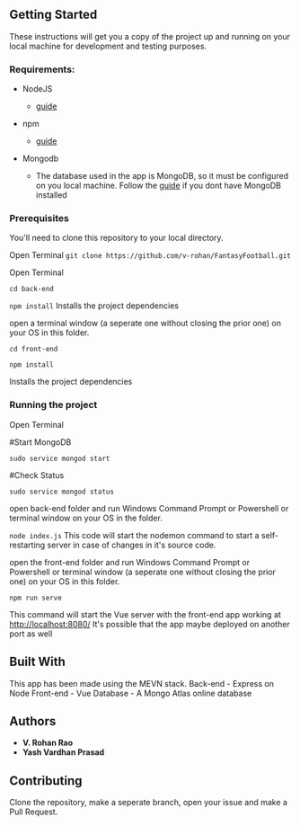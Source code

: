 ## Getting Started

These instructions will get you a copy of the project up and running on your local machine for development and testing purposes.

### Requirements:

* NodeJS
   - [guide](https://nodejs.org/en/download/)
 
* npm
   - [guide](https://docs.npmjs.com/cli/install)
 
* Mongodb
  - The database used in the app is MongoDB, so it must be configured on you local machine. Follow the [guide](https://docs.mongodb.com/manual/administration/install-on-linux/) if you dont have MongoDB installed


### Prerequisites

You'll need to clone this repository to your local directory.

Open Terminal
`git clone https://github.com/v-rohan/FantasyFootball.git`

Open Terminal

`cd back-end`

`npm install` Installs the project dependencies


open a terminal window (a seperate one without closing the prior one) on your OS in this folder.

`cd front-end`

`npm install` 

Installs the project dependencies





### Running the project

Open Terminal 

#Start MongoDB

`sudo service mongod start`

#Check Status

`sudo service mongod status`


open back-end folder and run Windows Command Prompt or Powershell or terminal window on your OS in the folder.

`node index.js`
This code will start the nodemon command to start a self-restarting server in case of changes in it's source code.

open the front-end folder and run Windows Command Prompt or Powershell or terminal window (a seperate one without closing the prior one) on your OS in this folder.


`npm run serve` 

This command will start the Vue server with the front-end app working at 
[http://localhost:8080/](http://localhost:8080/ "Your MEVN calendar app")
It's possible that the app maybe deployed on another port as well

## Built With

This app has been made using the MEVN stack.
Back-end - Express on Node
Front-end - Vue
Database - A Mongo Atlas online database


## Authors

* **V. Rohan Rao** 
* **Yash Vardhan Prasad**


## Contributing

Clone the repository, make a seperate branch, open your issue and make a Pull Request.



